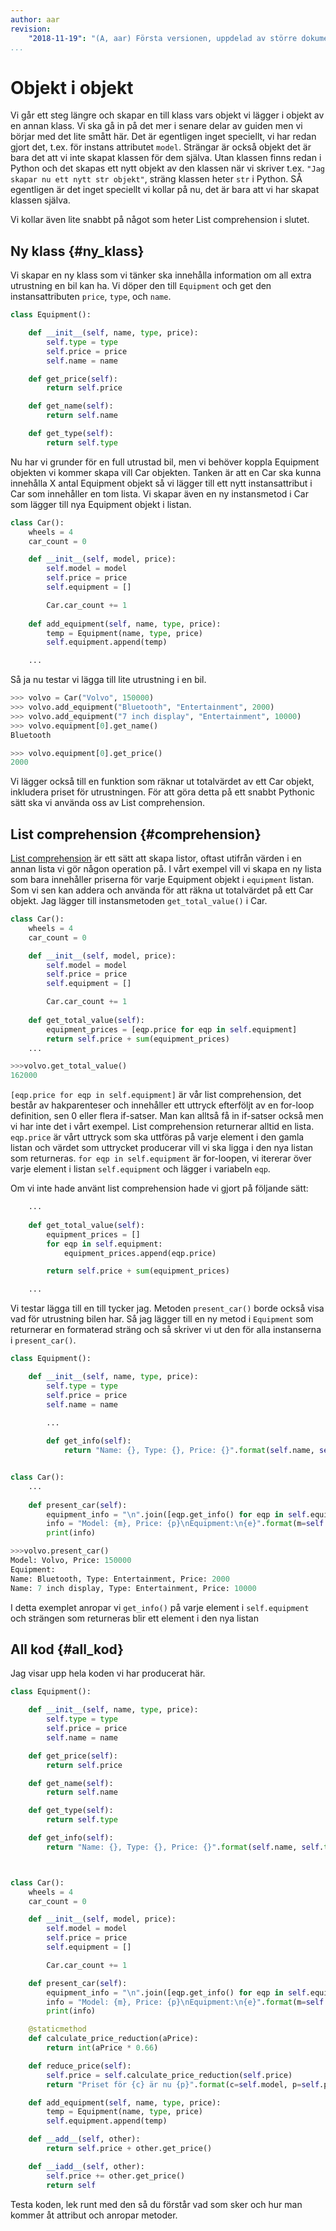```yaml
---
author: aar
revision:
    "2018-11-19": "(A, aar) Första versionen, uppdelad av större dokument."
...
```

Objekt i objekt
==================================

Vi går ett steg längre och skapar en till klass vars objekt vi lägger i objekt av en annan klass. Vi ska gå in på det mer i senare delar av guiden men vi börjar med det lite smått här. Det är egentligen inget speciellt, vi har redan gjort det, t.ex. för instans attributet `model`. Strängar är också objekt det är bara det att vi inte skapat klassen för dem själva. Utan klassen finns redan i Python och det skapas ett nytt objekt av den klassen när vi skriver t.ex. `"Jag skapar nu ett nytt str objekt"`, sträng klassen heter `str` i Python. SÅ egentligen är det inget speciellt vi kollar på nu, det är bara att vi har skapat klassen själva.

Vi kollar även lite snabbt på något som heter List comprehension i slutet.



Ny klass {#ny_klass}
----------------------------------

Vi skapar en ny klass som vi tänker ska innehålla information om all extra utrustning en bil kan ha. Vi döper den till `Equipment` och get den instansattributen `price`, `type`, och `name`.

```python
class Equipment():

    def __init__(self, name, type, price):
        self.type = type
        self.price = price
        self.name = name

    def get_price(self):
        return self.price

    def get_name(self):
        return self.name

    def get_type(self):
        return self.type
```

Nu har vi grunder för en full utrustad bil, men vi behöver koppla Equipment objekten vi kommer skapa vill Car objekten. Tanken är att en Car ska kunna innehålla X antal Equipment objekt så vi lägger till ett nytt instansattribut i Car som innehåller en tom lista. Vi skapar även en ny instansmetod i Car som lägger till nya Equipment objekt i listan.

```python
class Car():
    wheels = 4
    car_count = 0

    def __init__(self, model, price):
        self.model = model
        self.price = price
        self.equipment = []

        Car.car_count += 1
    
    def add_equipment(self, name, type, price):
        temp = Equipment(name, type, price)
        self.equipment.append(temp)

    ...
```

Så ja nu testar vi lägga till lite utrustning i en bil.

```python
>>> volvo = Car("Volvo", 150000)
>>> volvo.add_equipment("Bluetooth", "Entertainment", 2000)
>>> volvo.add_equipment("7 inch display", "Entertainment", 10000)
>>> volvo.equipment[0].get_name()
Bluetooth

>>> volvo.equipment[0].get_price()
2000
```

Vi lägger också till en funktion som räknar ut totalvärdet av ett Car objekt, inkludera priset för utrustningen. För att göra detta på ett snabbt Pythonic sätt ska vi använda oss av List comprehension.



List comprehension {#comprehension}
----------------------------------

[List comprehension](https://docs.python.org/3/tutorial/datastructures.html#list-comprehensions) är ett sätt att skapa listor, oftast utifrån värden i en annan lista vi gör någon operation på. I vårt exempel vill vi skapa en ny lista som bara innehåller priserna för varje Equipment objekt i `equipment` listan. Som vi sen kan addera och använda för att räkna ut totalvärdet på ett Car objekt. Jag lägger till instansmetoden `get_total_value()` i Car.

```python
class Car():
    wheels = 4
    car_count = 0

    def __init__(self, model, price):
        self.model = model
        self.price = price
        self.equipment = []

        Car.car_count += 1
    
    def get_total_value(self):
        equipment_prices = [eqp.price for eqp in self.equipment]
        return self.price + sum(equipment_prices)
    ...

>>>volvo.get_total_value()
162000
```
`[eqp.price for eqp in self.equipment]` är vår list comprehension, det består av hakparenteser och innehåller ett uttryck efterföljt av en for-loop definition, sen 0 eller flera if-satser. Man kan alltså få in if-satser också men vi har inte det i vårt exempel. List comprehension returnerar alltid en lista. `eqp.price` är vårt uttryck som ska uttföras på varje element i den gamla listan och värdet som uttrycket producerar vill vi ska ligga i den nya listan som returneras. `for eqp in self.equipment` är for-loopen, vi itererar över varje element i listan `self.equipment` och lägger i variabeln `eqp`. 

Om vi inte hade använt list comprehension hade vi gjort på följande sätt:

```python
    ...
    
    def get_total_value(self):
        equipment_prices = []
        for eqp in self.equipment:
            equipment_prices.append(eqp.price)

        return self.price + sum(equipment_prices)

    ...
```

Vi testar lägga till en till tycker jag. Metoden `present_car()` borde också visa vad för utrustning bilen har. Så jag lägger till en ny metod i `Equipment` som returnerar en formaterad sträng och så skriver vi ut den för alla instanserna i `present_car()`.

```python
class Equipment():

    def __init__(self, name, type, price):
        self.type = type
        self.price = price
        self.name = name

        ...
        
        def get_info(self):
            return "Name: {}, Type: {}, Price: {}".format(self.name, self.type, self.price)


class Car():
    ...
    
    def present_car(self):
        equipment_info = "\n".join([eqp.get_info() for eqp in self.equipment])
        info = "Model: {m}, Price: {p}\nEquipment:\n{e}".format(m=self.model, p=self.price, e=equipment_info) 
        print(info)

>>>volvo.present_car()
Model: Volvo, Price: 150000
Equipment:
Name: Bluetooth, Type: Entertainment, Price: 2000
Name: 7 inch display, Type: Entertainment, Price: 10000
```

I detta exemplet anropar vi `get_info()` på varje element i `self.equipment` och strängen som returneras blir ett element i den nya listan


All kod {#all_kod}
----------------------------------

Jag visar upp hela koden vi har producerat här.

```python
class Equipment():

    def __init__(self, name, type, price):
        self.type = type
        self.price = price
        self.name = name

    def get_price(self):
        return self.price

    def get_name(self):
        return self.name

    def get_type(self):
        return self.type

    def get_info(self):
        return "Name: {}, Type: {}, Price: {}".format(self.name, self.type, self.price)



class Car():
    wheels = 4
    car_count = 0

    def __init__(self, model, price):
        self.model = model
        self.price = price
        self.equipment = []

        Car.car_count += 1

    def present_car(self):
        equipment_info = "\n".join([eqp.get_info() for eqp in self.equipment])
        info = "Model: {m}, Price: {p}\nEquipment:\n{e}".format(m=self.model, p=self.price, e=equipment_info) 
        print(info)

    @staticmethod
    def calculate_price_reduction(aPrice):
        return int(aPrice * 0.66)

    def reduce_price(self):
        self.price = self.calculate_price_reduction(self.price)
        return "Priset för {c} är nu {p}".format(c=self.model, p=self.price)

    def add_equipment(self, name, type, price):
        temp = Equipment(name, type, price)
        self.equipment.append(temp)

    def __add__(self, other):
        return self.price + other.get_price()

    def __iadd__(self, other):
        self.price += other.get_price()
        return self
```

Testa koden, lek runt med den så du förstår vad som sker och hur man kommer åt attribut och anropar metoder.